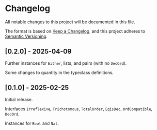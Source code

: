 # Changelog

All notable changes to this project will be documented in this file.

The format is based on [Keep a Changelog](https://keepachangelog.com/en/1.0.0/),
and this project adheres to [Semantic Versioning](https://semver.org/spec/v2.0.0.html).

## [0.2.0] - 2025-04-09

Further instances for `Either`, lists, and pairs (with no `DecOrd`).

Some changes to quantity in the typeclass definitions.

## [0.1.0] - 2025-02-25

Initial release.

Interfaces `Irreflexive`, `Trichotomous`, `TotalOrder`, `EqisDec`, `OrdCompatible`, `DecOrd`.

Instances for `Bool` and `Nat`.
